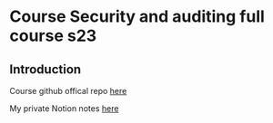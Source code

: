 # Course Security and auditing full course s23

## Introduction

Course github offical repo [here](https://github.com/Cyfrin/security-and-auditing-full-course-s23)

My private Notion notes [here](https://www.notion.so/Kanban-BC-f451f989c51145cc98cffe685cd4dbb1?p=2983a5eeed4f4ab496d98290235b4562&pm=s)

